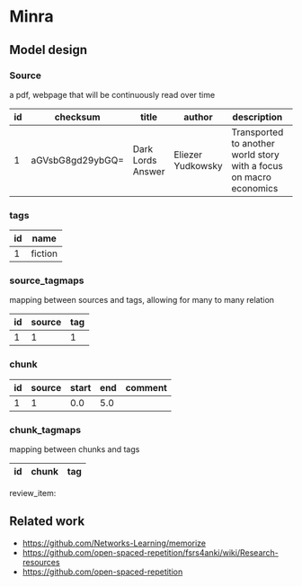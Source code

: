 # Minra

## Model design

### Source

a pdf, webpage that will be continuously read over time

| id  | checksum         | title             | author            | description                                                        | path                    |
| --- | ---------------- | ----------------- | ----------------- | ------------------------------------------------------------------ | ----------------------- |
| 1   | aGVsbG8gd29ybGQ= | Dark Lords Answer | Eliezer Yudkowsky | Transported to another world story with a focus on macro economics | ./dark-lords-answer.pdf |


### tags
| id  | name    |
| --- | ------- |
| 1   | fiction |
  
### source_tagmaps

mapping between sources and tags, allowing for many to many relation

| id  | source | tag |
| --- | ------ | --- |
| 1   | 1      | 1   |

### chunk
| id  | source | start | end | comment |
| --- | ------ | ----- | --- | ------- |
| 1   | 1      | 0.0   | 5.0 |         |

### chunk_tagmaps

mapping between chunks and tags

| id  | chunk | tag |
| --- | ----- | --- |


review_item:


## Related work

- https://github.com/Networks-Learning/memorize
- https://github.com/open-spaced-repetition/fsrs4anki/wiki/Research-resources
- https://github.com/open-spaced-repetition